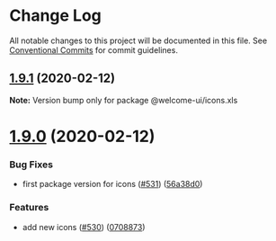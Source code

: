 # Change Log

All notable changes to this project will be documented in this file.
See [Conventional Commits](https://conventionalcommits.org) for commit guidelines.

## [1.9.1](https://github.com/WTTJ/welcome-ui/compare/v1.9.0...v1.9.1) (2020-02-12)

**Note:** Version bump only for package @welcome-ui/icons.xls





# [1.9.0](https://github.com/WTTJ/welcome-ui/compare/v1.8.0...v1.9.0) (2020-02-12)


### Bug Fixes

* first package version for icons ([#531](https://github.com/WTTJ/welcome-ui/issues/531)) ([56a38d0](https://github.com/WTTJ/welcome-ui/commit/56a38d0bb2db2a5bc0e0eac30801aa8ca5bd2704))


### Features

* add new icons ([#530](https://github.com/WTTJ/welcome-ui/issues/530)) ([0708873](https://github.com/WTTJ/welcome-ui/commit/0708873527e8b6cade49f6248ca9276cbb1c2803))
